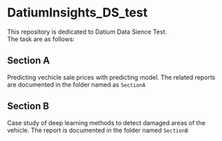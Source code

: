 # DatiumInsights_DS_test

This repository is dedicated to Datium Data Sience Test.  
The task are as follows:  

## Section A

Predicting vechicle sale prices with predicting model. The related reports are documented in the folder named as `SectionA`

## Section B

Case study of deep learning methods to detect damaged areas of the vehicle. The report is documented in the folder named `SectionB`  
